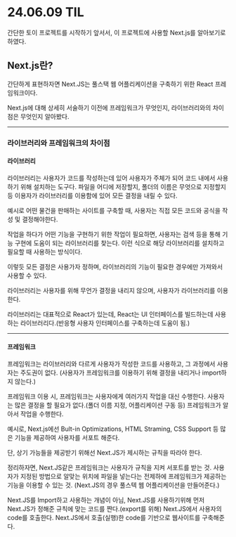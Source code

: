 # 24.06.09 TIL
간단한 토이 프로젝트를 시작하기 앞서서, 이 프로젝트에 사용할 Next.js를 알아보기로 하였다.

## Next.js란?
간단하게 표현하자면 Next.JS는 풀스택 웹 어플리케이션을 구축하기 위한 React 프레임워크이다.

Next.js에 대해 상세히 서술하기 이전에 프레임워크가 무엇인지, 라이브러리와의 차이점은 무엇인지 알아봤다.
<hr>

### 라이브러리와 프레임워크의 차이점

#### 라이브러리

라이브러리는 사용자가 코드를 작성하는데 있어 사용자가 주체가 되어 코드 내에서 사용하기 위해 설치하는 도구다.
파일을 어디에 저장할지, 폴더의 이름은 무엇으로 지정할지 등 이용자가 라이브러리를 이용함에 있어 모든 결정을 내릴 수 있다.

예시로 어떤 물건을 판매하는 사이트를 구축할 때, 사용자는 직접 모든 코드와 공식을 작성 및 결정해야한다.

작업을 하다가 어떤 기능을 구현하기 위한 작업이 필요하면,
사용자는 검색 등을 통해 기능 구현에 도움이 되는 라이브러리를 찾는다.
이런 식으로 해당 라이브러리를 설치하고 필요할 때 사용하는 방식이다.

이렇듯 모든 결정은 사용가자 정하며,
라이브러리의 기능이 필요한 경우에만 가져와서 사용할 수 있다.

라이브러리는 사용자를 위해 무언가 결정을 내리지 않으며, 사용자가 라이브러리를 이용한다.

라이브러리는 대표적으로 React가 있는데,
React는 UI 인터페이스를 빌드하는데 사용하는 라이브러리다.(반응형 사용자 인터페이스를 구축하는데 도움이 됨.)
<hr>

#### 프레임워크 

프레임워크는 라이브러리와 다르게 사용자가 작성한 코드를 사용하고, 그 과정에서 사용자는 주도권이 없다.
(사용자가 프레임워크를 이용하기 위해 결정을 내리거나 import하지 않는다.)

프레임워크 이용 시, 프레임워크는 사용자에게 여러가지 작업을 대신 수행한다.
사용자는 많은 결정을 할 필요가 없다.(폴더 이름 지정, 어플리케이션 구동 등) 프레임워크가 알아서 작업을 수행한다.

예시로, Next.js에선 Bult-in Optimizations, HTML Straming, CSS Support 등 많은 기능을 제공하여 사용자를 서포트 해준다.

단, 상기 가능들을 제공받기 위해선 Next.JS가 제시하는 규칙을 따라야 한다.

정리하자면, Next.JS같은 프레임워크는 사용자가 규칙을 지켜 서포트를 받는 것.
사용자가 지정된 방법으로 알맞는 위치에 파일을 넣는다는 전제하에 프레임워크가 제공하는 기능을 이용할 수 있는 것.
(Next.JS의 경우 풀스텍 웹 어플리케이션을 만들어준다.)

Next.JS를 Import하고 사용하는 개념이 아님, Next.JS를 사용하기위해 먼저 Next.JS가 정해준 규칙에 맞는 코드를 짠다.(export를 위해)
Next.JS에서 사용자의 code를 호출한다.
Next.JS에서 호출(실행)한 code를 기반으로 웹사이트를 구축해준다.

